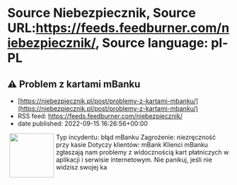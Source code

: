 # Source Niebezpiecznik, Source URL:https://feeds.feedburner.com/niebezpiecznik/, Source language: pl-PL

## &#x26a0;&#xfe0f; Problem z kartami mBanku
 - [https://niebezpiecznik.pl/post/problemy-z-kartami-mbanku/](https://niebezpiecznik.pl/post/problemy-z-kartami-mbanku/)
 - RSS feed: https://feeds.feedburner.com/niebezpiecznik/
 - date published: 2022-09-15 16:26:56+00:00

<a href="https://niebezpiecznik.pl/post/problemy-z-kartami-mbanku/"><img align="left" alt="" class="alignleft wp-post-image tfe" hspace="5" src="https://niebezpiecznik.pl/wp-content/uploads/2022/09/cyberalerty-powiadomienie-1-333x250.png" title="" width="100" /></a>Typ incydentu: błąd mBanku Zagrożenie: niezręczność przy kasie Dotyczy klientów: mBank Klienci mBanku zgłaszają nam problemy z widocznością kart płatniczych w aplikacji i serwisie internetowym. Nie panikuj, jeśli nie widzisz swojej ka
